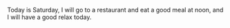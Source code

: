 Today is Saturday, I will go to a restaurant and eat a good meal at noon, and I will have a good relax today.

